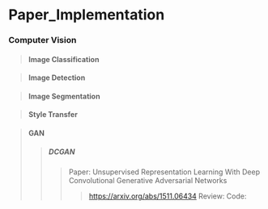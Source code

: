 # Paper_Implementation

### Computer Vision

> #### Image Classification

> #### Image Detection

> #### Image Segmentation

> #### Style Transfer

> #### GAN
> > ##### DCGAN
> > > Paper: Unsupervised Representation Learning With Deep Convolutional Generative Adversarial Networks
> > > > https://arxiv.org/abs/1511.06434
> > > Review: 
> > > Code: 
